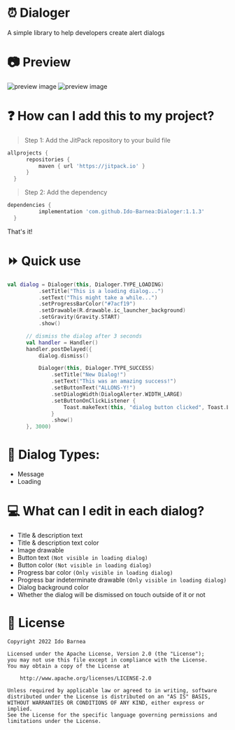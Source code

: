 # :alarm_clock: Dialoger
A simple library to help developers create alert dialogs

# :camera: Preview
![preview image](https://github.com/Ido-Barnea/Dialoger/blob/master/images/loading%20dialog.png)
![preview image](https://github.com/Ido-Barnea/Dialoger/blob/master/images/message%20dialog.png)

# :question: How can I add this to my project?
> Step 1: Add the JitPack repository to your build file
  ```gradle
  allprojects {
		repositories {
			maven { url 'https://jitpack.io' }
		}
	}
  ```
> Step 2: Add the dependency
  ```gradle
  dependencies {
	        implementation 'com.github.Ido-Barnea:Dialoger:1.1.3'
	}
  ```
  That's it!

# :fast_forward: Quick use
  ```kotlin
  val dialog = Dialoger(this, Dialoger.TYPE_LOADING)
            .setTitle("This is a loading dialog...")
            .setText("This might take a while...")
            .setProgressBarColor("#7acf19")
            .setDrawable(R.drawable.ic_launcher_background)
            .setGravity(Gravity.START)
            .show()

        // dismiss the dialog after 3 seconds
        val handler = Handler()
        handler.postDelayed({
            dialog.dismiss()

            Dialoger(this, Dialoger.TYPE_SUCCESS)
                .setTitle("New Dialog!")
                .setText("This was an amazing success!")
                .setButtonText("ALLONS-Y!")
                .setDialogWidth(DialogAlerter.WIDTH_LARGE)
                .setButtonOnClickListener {
                    Toast.makeText(this, "dialog button clicked", Toast.LENGTH_SHORT).show()
                }
                .show()
        }, 3000)
  ```

# :book: Dialog Types:
- Message
- Loading

# :computer: What can I edit in each dialog?
- Title & description text
- Title & description text color
- Image drawable
- Button text ```(Not visible in loading dialog)```
- Button color ```(Not visible in loading dialog)```
- Progress bar color ```(Only visible in loading dialog)```
- Progress bar indeterminate drawable ```(Only visible in loading dialog)```
- Dialog background color
- Whether the dialog will be dismissed on touch outside of it or not

# :briefcase: License
```
Copyright 2022 Ido Barnea

Licensed under the Apache License, Version 2.0 (the "License");
you may not use this file except in compliance with the License.
You may obtain a copy of the License at

    http://www.apache.org/licenses/LICENSE-2.0

Unless required by applicable law or agreed to in writing, software
distributed under the License is distributed on an "AS IS" BASIS,
WITHOUT WARRANTIES OR CONDITIONS OF ANY KIND, either express or implied.
See the License for the specific language governing permissions and
limitations under the License.
```
